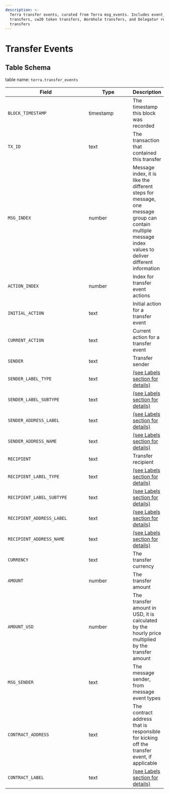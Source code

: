 ```yaml
---
description: >-
  Terra transfer events, curated from Terra msg_events. Includes event_type
  transfers, cw20 token transfers, Wormhole transfers, and Delegator rewards
  transfers
---
```


# Transfer Events

## Table Schema

table name: `terra.transfer_events`

<table><thead><tr><th width="277.1723384899322">Field</th><th width="154.6185569170212">Type</th><th>Description</th></tr></thead><tbody><tr><td><code>BLOCK_TIMESTAMP</code></td><td>timestamp</td><td>The timestamp this block was recorded</td></tr><tr><td><code>TX_ID</code></td><td>text</td><td>The transaction that contained this transfer</td></tr><tr><td><code>MSG_INDEX</code></td><td>number</td><td>Message index, it is like the different steps for message, one message group can contain multiple message index values to deliver different information</td></tr><tr><td><code>ACTION_INDEX</code></td><td>number</td><td>Index for transfer event actions</td></tr><tr><td><code>INITIAL_ACTION</code></td><td>text</td><td>Initial action for a transfer event</td></tr><tr><td><code>CURRENT_ACTION</code></td><td>text</td><td>Current action for a transfer event</td></tr><tr><td><code>SENDER</code></td><td>text</td><td>Transfer sender</td></tr><tr><td><code>SENDER_LABEL_TYPE</code></td><td>text</td><td><a href="../../../../flipside-data/labels/">(see Labels section for details)</a></td></tr><tr><td><code>SENDER_LABEL_SUBTYPE</code></td><td>text</td><td><a href="../../../../flipside-data/labels/">(see Labels section for details)</a></td></tr><tr><td><code>SENDER_ADDRESS_LABEL</code></td><td>text</td><td><a href="../../../../flipside-data/labels/">(see Labels section for details)</a></td></tr><tr><td><code>SENDER_ADDRESS_NAME</code></td><td>text</td><td><a href="../../../../flipside-data/labels/">(see Labels section for details)</a></td></tr><tr><td><code>RECIPIENT</code></td><td>text</td><td>Transfer recipient</td></tr><tr><td><code>RECIPIENT_LABEL_TYPE</code></td><td>text</td><td><a href="../../../../flipside-data/labels/">(see Labels section for details)</a></td></tr><tr><td><code>RECIPIENT_LABEL_SUBTYPE</code></td><td>text</td><td><a href="../../../../flipside-data/labels/">(see Labels section for details)</a></td></tr><tr><td><code>RECIPIENT_ADDRESS_LABEL</code></td><td>text</td><td><a href="../../../../flipside-data/labels/">(see Labels section for details)</a></td></tr><tr><td><code>RECIPIENT_ADDRESS_NAME</code></td><td>text</td><td><a href="../../../../flipside-data/labels/">(see Labels section for details)</a></td></tr><tr><td><code>CURRENCY</code></td><td>text</td><td>The transfer currency</td></tr><tr><td><code>AMOUNT</code></td><td>number</td><td>The transfer amount</td></tr><tr><td><code>AMOUNT_USD</code></td><td>number</td><td>The transfer amount in USD, it is calculated by the hourly price multiplied by the transfer amount</td></tr><tr><td><code>MSG_SENDER</code></td><td>text</td><td>The message sender, from message event types</td></tr><tr><td><code>CONTRACT_ADDRESS</code></td><td>text</td><td>The contract address that is responsible for kicking off the transfer event, if applicable</td></tr><tr><td><code>CONTRACT_LABEL</code></td><td>text</td><td><a href="../../../../flipside-data/labels/">(see Labels section for details)</a></td></tr></tbody></table>
